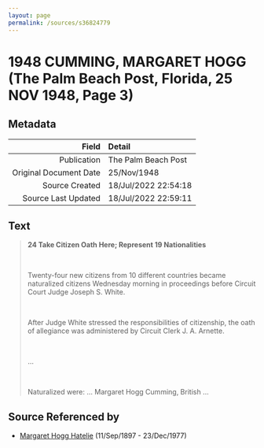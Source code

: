 ```yaml
---
layout: page
permalink: /sources/s36824779
---
```


# 1948 CUMMING, MARGARET HOGG (The Palm Beach Post, Florida, 25 NOV 1948, Page 3)

## Metadata

Field | Detail
---:|:---
Publication | The Palm Beach Post
Original Document Date | 25/Nov/1948
Source Created | 18/Jul/2022 22:54:18
Source Last Updated | 18/Jul/2022 22:59:11

## Text

> **24 Take Citizen Oath Here; Represent 19 Nationalities**
>
> <br/>
>
> Twenty-four new citizens from 10 different countries became naturalized citizens Wednesday morning in proceedings before Circuit Court Judge Joseph S. White.
>
> <br/>
>
> After Judge White stressed the responsibilities of citizenship, the oath of allegiance was administered by Circuit Clerk J. A. Arnette.
>
> <br/>
>
> ...
>
> <br/>
>
> Naturalized were: ... Margaret Hogg Cumming, British ...
>

## Source Referenced by

* [Margaret Hogg Hatelie](../people/@43723296@-margaret-hogg-hatelie-b1897-9-11-d1977-12-23.md) (11/Sep/1897 - 23/Dec/1977)
